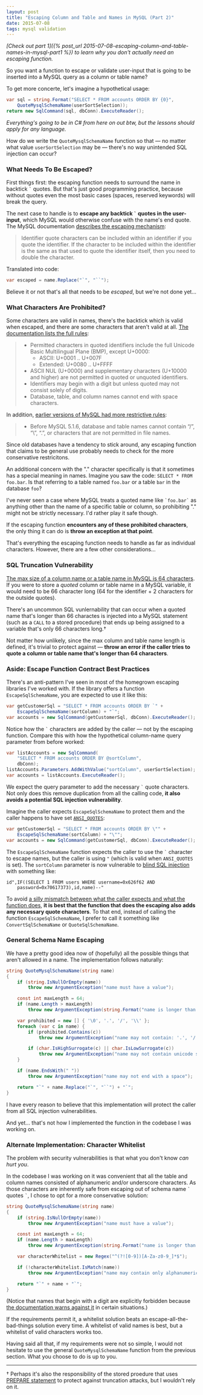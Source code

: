 ```yaml
---
layout: post
title: "Escaping Column and Table and Names in MySQL (Part 2)"
date: 2015-07-08
tags: mysql validation
---
```


*[Check out part 1]({% post_url 2015-07-08-escaping-column-and-table-names-in-mysql-part1 %})
to learn why you don't actually need an escaping function.*

So you want a function to escape or validate user-input that is going to be
inserted into a MySQL query as a column or table name?

<!--more-->

To get more concerte, let's imagine a hypothetical usage:

```csharp
var sql = string.Format("SELECT * FROM accounts ORDER BY {0}",
    QuoteMysqlSchemaName(userSortSelection));
return new SqlCommand(sql, dbConn).ExecuteReader();
```

*Everything's going to be in C# from here on out btw, but the lessons should
apply for any language.*

How do we write the `QuoteMysqlSchemaName` function so that — no matter what
value `userSortSelection` may be — there's no way unintended SQL injection can
occur?

### What Needs To Be Escaped?

First things first: the escaping function needs to surround the name in
backtick `` ` `` quotes.  But that's just good programming practice, because
without quotes even the most basic cases (spaces, reserved keywords) will break
the query.

The next case to handle is to __escape any backtick `` ` `` quotes in the
user-input__, which MySQL would otherwise confuse with the name's end quote.
The MySQL documentation [describes the escaping
mechanism](https://dev.mysql.com/doc/refman/5.7/en/identifiers.htm):

> Identifier quote characters can be included within an identifier if you quote
> the identifier. If the character to be included within the identifier is the
> same as that used to quote the identifier itself, then you need to double the
> character.

Translated into code:

```csharp
var escaped = name.Replace("`", "``");
```

Believe it or not that's all that needs to be *escaped*, but we're not done
yet...

### What Characters Are Prohibited?

Some characters are valid in names, there's the backtick which is valid when
escaped, and there are some characters that aren't valid at all.  [The
documentation lists the full
rules](http://dev.mysql.com/doc/refman/5.7/en/identifiers.html):

> - Permitted characters in quoted identifiers include the full Unicode Basic Multilingual Plane (BMP), except U+0000:
>   - ASCII: U+0001 .. U+007F
>   - Extended: U+0080 .. U+FFFF
> - ASCII NUL (U+0000) and supplementary characters (U+10000 and higher) are not permitted in quoted or unquoted identifiers.
> - Identifiers may begin with a digit but unless quoted may not consist solely of digits.
> - Database, table, and column names cannot end with space characters.

In addition, [earlier versions of MySQL had more restrictive
rules](https://dev.mysql.com/doc/refman/5.0/en/identifiers.html):

> - Before MySQL 5.1.6, database and table names cannot contain “/”, “\”, “.”,
>   or characters that are not permitted in file names.

Since old databases have a tendency to stick around, any escaping function that
claims to be general use probably needs to check for the more conservative
restricitons.

An additional concern with the "." character specifically is that it sometimes
has a special meaning in names.  Imagine you saw the code: `SELECT * FROM
foo.bar`.  Is that referring to a table named `foo.bar` or a table `bar` in the
database `foo`?

I've never seen a case where MySQL treats a quoted name like `` `foo.bar` `` as
anything other than the name of a specific table or column, so prohibiting "."
might not be strictly necessary.  I'd rather play it safe though.

If the escaping function __encounters any of these prohibited characters__, the
only thing it can do is __throw an exception at that point__.

That's everything the escaping function needs to handle as far as individual
characters.  However, there are a few other considerations...

### SQL Truncation Vulnerability

[The max size of a column name or a table name in MySQL is 64
characters](http://dev.mysql.com/doc/refman/5.7/en/identifiers.html).  If you
were to store a *quoted* column or table name in a MySQL variable, it would
need to be 66 character long (64 for the identifier + 2 characters for the
outside quotes).

There's an uncommon SQL vunlernability that can occur when a quoted name that's
longer than 66 charactes is injected into a MySQL statement (such as a `CALL`
to a stored procedure) that ends up being assigned to a variable that's only 66
characters long.†

Not matter how unlikely, since the max column and table name length is defined,
it's trivial to protect against — __throw an error if the caller tries to quote
a column or table name that's longer than 64 characters__.

### Aside: Escape Function Contract Best Practices

There's an anti-pattern I've seen in most of the homegrown escaping libraries
I've worked with.  If the library offers a function `EscapeSqlSchemaName`,  you are
expected to use it like this:

```csharp
var getCustomerSql = "SELECT * FROM accounts ORDER BY `" +
    EscapeSqlSchemaName(sortColumn) + "`";
var accounts = new SqlCommand(getCustomerSql, dbConn).ExecuteReader();
```

Notice how the <code>`</code> characters are added by the caller — not by the
escaping function.  Compare this with how the hypothetical column-name query
parameter from before worked:

```csharp
var listAccounts = new SqlCommand(
    "SELECT * FROM accounts ORDER BY @sortColumn",
    dbConn);
listAccounts.Parameters.AddWithValue("sortColumn", userSortSelection);
var accounts = listAccounts.ExecuteReader();
```

We expect the query parameter to add the necessary `` ` `` quote
characters.  Not only does this remove duplication from all the calling code,
__it also avoids a potential SQL injection vulnerability__.

Imagine the caller expects `EscapeSqlSchemaName` to protect them and the caller
happens to have set
[`ANSI_QUOTES`](https://dev.mysql.com/doc/refman/5.7/en/sql-mode.html#sqlmode_ansi_quotes):

```csharp
var getCustomerSql = "SELECT * FROM accounts ORDER BY \"" +
    EscapeSqlSchemaName(sortColumn) + "\"";
var accounts = new SqlCommand(getCustomerSql, dbConn).ExecuteReader();
```

The `EscapeSqlSchemaName` function expects the caller to use the `` ` ``
character to escape names, but the caller is using `"` (which is valid when
`ANSI_QUOTES` is set).  The `sortColumn` parameter is now vulnerable to [blind
SQL injection](https://www.owasp.org/index.php/Blind_SQL_Injection) with
something like:

    id",IF((SELECT 1 FROM users WHERE username=0x626f62 AND
        password=0x70617373),id,name)--"

To avoid [a silly mismatch between what the caller expects and what the
function does](http://www.cnn.com/TECH/space/9909/30/mars.metric/), __it is
best that the function that does the escaping also adds any necessary quote
characters__.  To that end, instead of calling the function
`EscapeSqlSchemaName`, I prefer to call it something like
`ConvertSqlSchemaName` or `QuoteSqlSchemaName`.

### General Schema Name Escaping

We have a pretty good idea now of (hopefully) all the possible things that
aren't allowed in a name.  The implementation follows naturally:

```csharp
string QuoteMysqlSchemaName(string name)
{
    if (string.IsNullOrEmpty(name))
        throw new ArgumentException("name must have a value");

    const int maxLength = 64;
    if (name.Length > maxLength)
        throw new ArgumentException(string.Format("name is longer than {0} characters", maxLength));

    var prohibited = new [] { '\0', '.', '/', '\\' };
    foreach (var c in name) {
        if (prohibited.Contains(c))
            throw new ArgumentException("name may not contain: '.', '/', or '\\'");

        if (char.IsHighSurrogate(c) || char.IsLowSurrogate(c))
            throw new ArgumentException("name may not contain unicode supplementary characters");
    }

    if (name.EndsWith(" "))
        throw new ArgumentException("name may not end with a space");

    return "`" + name.Replace("`", "``") + "`";
}
```

I have every reason to believe that this implementation will protect the caller
from all SQL injection vulnerabilities.

And yet... that's not how I implemented the function in the codebase I was
working on.

### Alternate Implementation: Character Whitelist

The problem with security vulnerabilities is that what you don't know *can hurt
you*.

In the codebase I was working on it was convenient that all the table and
column names consisted of alphanumeric and/or underscore characters.  As those
characters are inherently safe from escaping out of schema name `` ` `` quotes
`` ` ``, I chose to opt for a more conservative solution:

```csharp
string QuoteMysqlSchemaName(string name)
{
    if (string.IsNullOrEmpty(name))
        throw new ArgumentException("name must have a value");

    const int maxLength = 64;
    if (name.Length > maxLength)
        throw new ArgumentException(string.Format("name is longer than {0} characters", maxLength));

    var characterWhitelist = new Regex("^(?![0-9])[A-Za-z0-9_]*$");

    if (!characterWhitelist.IsMatch(name))
        throw new ArgumentException("name may contain only alphanumerics or underscores, and may not begin with a digit");

    return "`" + name + "`";
}
```

(Notice that names that begin with a digit are explicitly forbidden because
[the documentation warns against
it](https://dev.mysql.com/doc/refman/5.7/en/identifiers.html) in certain
situations.)

If the requirements permit it, a whitelist solution beats an
escape-all-the-bad-things solution every time.  A whitelist of valid names is
best, but a whitelist of valid characters works too.

Having said all that, if my requirements were not so simple, I would not
hesitate to use the general `QuoteMysqlSchemaName` function from the previous
section.  What you choose to do is up to you.

---

† Perhaps it's also the responsibility of the stored proedure that uses
[PREPARE statement](https://dev.mysql.com/doc/refman/5.7/en/prepare.html) to
protect against truncation attacks, but I wouldn't rely on it.
